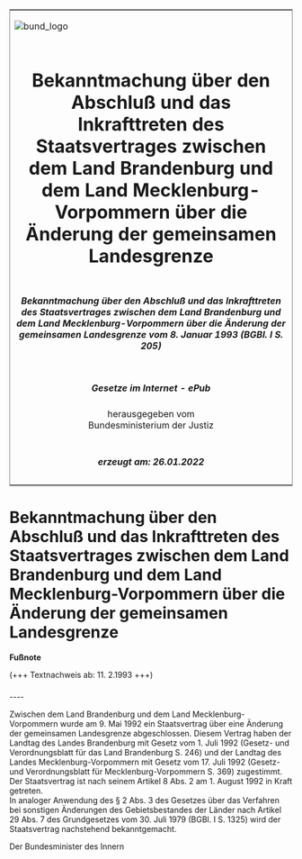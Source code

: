 <span id="DECKBLATT.html"></span>

<table border="0" frame="border" width="100%">

<tr valign="top">

<td align="left">

![bund\_logo](BfJ_2021_Web_de_de.gif)

</td>

<td align="right">

 

</td>

</tr>

<tr align="center" valign="middle">

<td colspan="2">

# Bekanntmachung über den Abschluß und das Inkrafttreten des Staatsvertrages zwischen dem Land Brandenburg und dem Land Mecklenburg-Vorpommern über die Änderung der gemeinsamen Landesgrenze

</td>

</tr>

<tr align="center" valign="middle">

<td colspan="2">

##### Bekanntmachung über den Abschluß und das Inkrafttreten des Staatsvertrages zwischen dem Land Brandenburg und dem Land Mecklenburg-Vorpommern über die Änderung der gemeinsamen Landesgrenze vom 8. Januar 1993 (BGBl. I S. 205)

</td>

</tr>

<tr align="center" valign="middle">

<td colspan="2">

  
  

##### Gesetze im Internet - ePub  
  
herausgegeben vom  
Bundesministerium der Justiz

</td>

</tr>

<tr align="center" valign="bottom">

<td colspan="2">

  
  

##### erzeugt am: 26.01.2022

</td>

</tr>

</table>

<span id="BJNR020500993.html"></span>

# Bekanntmachung über den Abschluß und das Inkrafttreten des Staatsvertrages zwischen dem Land Brandenburg und dem Land Mecklenburg-Vorpommern über die Änderung der gemeinsamen Landesgrenze

<div>

  
**Fußnote**

<div class="jnhtml">

<div>

<div class="jurAbsatz">

(+++ Textnachweis ab: 11. 2.1993 +++)

</div>

</div>

</div>

</div>

<span id="BJNR020500993BJNE000100333.html"></span>

###   
\----

<div>

<div class="jnhtml">

<div>

<div class="jurAbsatz">

Zwischen dem Land Brandenburg und dem Land Mecklenburg-Vorpommern wurde
am 9. Mai 1992 ein Staatsvertrag über eine Änderung der gemeinsamen
Landesgrenze abgeschlossen. Diesem Vertrag haben der Landtag des Landes
Brandenburg mit Gesetz vom 1. Juli 1992 (Gesetz- und Verordnungsblatt
für das Land Brandenburg S. 246) und der Landtag des Landes
Mecklenburg-Vorpommern mit Gesetz vom 17. Juli 1992 (Gesetz- und
Verordnungsblatt für Mecklenburg-Vorpommern S. 369) zugestimmt. Der
Staatsvertrag ist nach seinem Artikel 8 Abs. 2 am 1. August 1992 in
Kraft getreten.  
In analoger Anwendung des § 2 Abs. 3 des Gesetzes über das Verfahren bei
sonstigen Änderungen des Gebietsbestandes der Länder nach Artikel 29
Abs. 7 des Grundgesetzes vom 30. Juli 1979 (BGBl. I S. 1325) wird der
Staatsvertrag nachstehend bekanntgemacht.  
  
<span class="SP">Der Bundesminister des Innern</span>

</div>

</div>

</div>

</div>
